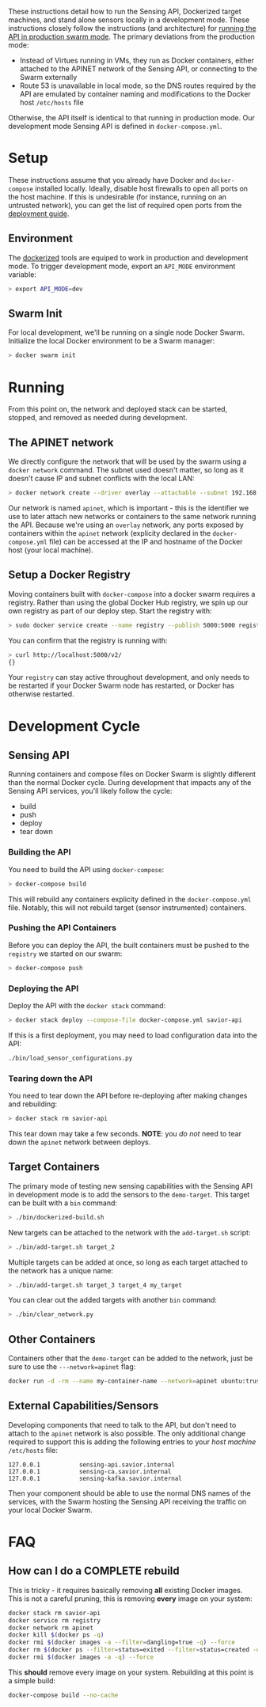 These instructions detail how to run the Sensing API, Dockerized target machines, and stand alone sensors locally in a development mode. These instructions closely follow the instructions (and architecture) for [running the API in production swarm mode](swarm.md). The primary deviations from the production mode:

 - Instead of Virtues running in VMs, they run as Docker containers, either attached to the APINET network of the Sensing API, or connecting to the Swarm externally
 - Route 53 is unavailable in local mode, so the DNS routes required by the API are emulated by container naming and modifications to the Docker host `/etc/hosts` file

Otherwise, the API itself is identical to that running in production mode. Our development mode Sensing API is defined in `docker-compose.yml`.


# Setup

These instructions assume that you already have Docker and `docker-compose` installed locally. Ideally, disable host firewalls to open all ports on the host machine. If this is undesirable (for instance, running on an untrusted network), you can get the list of required open ports from the [deployment guide](deployment.md).

## Environment

The [dockerized](bin/) tools are equiped to work in production and development mode. To trigger development mode, export an `API_MODE` environment variable:

```bash
> export API_MODE=dev
```

## Swarm Init

For local development, we'll be running on a single node Docker Swarm. Initialize the local Docker environment to be a Swarm manager:

```bash
> docker swarm init
```

# Running

From this point on, the network and deployed stack can be started, stopped, and removed as needed during development.


## The APINET network

We directly configure the network that will be used by the swarm using a `docker network` command. The subnet used doesn't matter, so long as it doesn't cause IP and subnet conflicts with the local LAN:

```bash
> docker network create --driver overlay --attachable --subnet 192.168.1.0/24 apinet
```

Our network is named `apinet`, which is important - this is the identifier we use to later attach new networks or containers to the same network running the API. Because we're using an `overlay` network, any ports exposed by containers within the `apinet` network (explicity declared in the `docker-compose.yml` file) can be accessed at the IP and hostname of the Docker host (your local machine).

## Setup a Docker Registry

Moving containers built with `docker-compose` into a docker swarm requires a registry. Rather than using the global Docker Hub registry, we spin up our own registry as part of our deploy step. Start the registry with:

```bash
> sudo docker service create --name registry --publish 5000:5000 registry:2
```

You can confirm that the registry is running with:

```bash
> curl http://localhost:5000/v2/
{}
```

Your `registry` can stay active throughout development, and only needs to be restarted if your Docker Swarm node has restarted, or Docker has otherwise restarted.

# Development Cycle

## Sensing API

Running containers and compose files on Docker Swarm is slightly different than the normal Docker cycle. During development that impacts any of the Sensing API services, you'll likely follow the cycle:

 - build
 - push
 - deploy
 - tear down


### Building the API

You need to build the API using `docker-compose`:

```bash
> docker-compose build
```

This will rebuild any containers explicity defined in the `docker-compose.yml` file. Notably, this will not rebuild target (sensor instrumented) containers.

### Pushing the API Containers

Before you can deploy the API, the built containers must be pushed to the `registry` we started on our swarm:

```bash
> docker-compose push
```

### Deploying the API

Deploy the API with the `docker stack` command:

```bash
> docker stack deploy --compose-file docker-compose.yml savior-api
```

If this is a first deployment, you may need to load configuration data into the API:

```bash
./bin/load_sensor_configurations.py
```

### Tearing down the API

You need to tear down the API before re-deploying after making changes and rebuilding:

```bash
> docker stack rm savior-api
```

This tear down may take a few seconds. **NOTE**: you _do not_ need to tear down the `apinet` network between deploys.

## Target Containers

The primary mode of testing new sensing capabilities with the Sensing API in development mode is to add the sensors to the `demo-target`. This target can be built with a `bin` command:

```bash
> ./bin/dockerized-build.sh
```

New targets can be attached to the network with the `add-target.sh` script:

```bash
> ./bin/add-target.sh target_2
```

Multiple targets can be added at once, so long as each target attached to the network has a unique name:

```bash
> ./bin/add-target.sh target_3 target_4 my_target
```

You can clear out the added targets with another `bin` command:

```bash
> ./bin/clear_network.py
```

## Other Containers

Containers other that the `demo-target` can be added to the network, just be sure to use the `---network=apinet` flag:

```bash
docker run -d -rm --name my-container-name --network=apinet ubuntu:trusty bash
```

## External Capabilities/Sensors

Developing components that need to talk to the API, but don't need to attach to the `apinet` network is also possible. The only additional change required to support this is adding the following entries to your *host machine* `/etc/hosts` file:

```
127.0.0.1			sensing-api.savior.internal
127.0.0.1			sensing-ca.savior.internal
127.0.0.1			sensing-kafka.savior.internal
```

Then your component should be able to use the normal DNS names of the services, with the Swarm hosting the Sensing API receiving the traffic on your local Docker Swarm.

# FAQ

## How can I do a COMPLETE rebuild

This is tricky - it requires basically removing **all** existing Docker images. This is not a careful pruning, this is removing **every** image on your system:

```bash
docker stack rm savior-api
docker service rm registry
docker network rm apinet
docker kill $(docker ps -q)
docker rmi $(docker images -a --filter=dangling=true -q) --force
docker rm $(docker ps --filter=status=exited --filter=status=created -q) --force
docker rmi $(docker images -a -q) --force
```

This **should** remove every image on your system. Rebuilding at this point is a simple build:

```bash
docker-compose build --no-cache
```